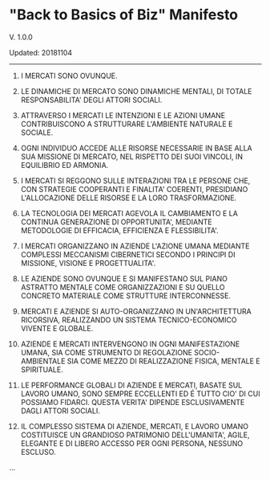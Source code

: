 "Back to Basics of Biz" Manifesto
=================================
V. 1.0.0

Updated: 20181104

---------------------------------


1. I MERCATI SONO OVUNQUE.

2. LE DINAMICHE DI MERCATO SONO DINAMICHE MENTALI, DI TOTALE RESPONSABILITA' DEGLI ATTORI SOCIALI.

3. ATTRAVERSO I MERCATI LE INTENZIONI E LE AZIONI UMANE CONTRIBUISCONO A STRUTTURARE L'AMBIENTE NATURALE E SOCIALE.

4. OGNI INDIVIDUO ACCEDE ALLE RISORSE NECESSARIE IN BASE ALLA SUA MISSIONE DI MERCATO, NEL RISPETTO DEI SUOI VINCOLI, IN EQUILIBRIO ED ARMONIA.

5. I MERCATI SI REGGONO SULLE INTERAZIONI TRA LE PERSONE CHE, CON STRATEGIE COOPERANTI E FINALITA' COERENTI, PRESIDIANO L'ALLOCAZIONE DELLE RISORSE E LA LORO TRASFORMAZIONE.

6. LA TECNOLOGIA DEI MERCATI AGEVOLA IL CAMBIAMENTO E LA CONTINUA GENERAZIONE DI OPPORTUNITA', MEDIANTE METODOLOGIE DI EFFICACIA, EFFICIENZA E FLESSIBILITA'.

7. I MERCATI ORGANIZZANO IN AZIENDE L'AZIONE UMANA MEDIANTE COMPLESSI MECCANISMI CIBERNETICI SECONDO I PRINCIPI DI MISSIONE, VISIONE E PROGETTUALITA'.

8. LE AZIENDE SONO OVUNQUE E SI MANIFESTANO SUL PIANO ASTRATTO MENTALE COME ORGANIZZAZIONI E SU QUELLO CONCRETO MATERIALE COME STRUTTURE INTERCONNESSE.

9. MERCATI E AZIENDE SI AUTO-ORGANIZZANO IN UN'ARCHITETTURA RICORSIVA, REALIZZANDO UN SISTEMA TECNICO-ECONOMICO VIVENTE E GLOBALE.

10. AZIENDE E MERCATI INTERVENGONO IN OGNI MANIFESTAZIONE UMANA, SIA COME STRUMENTO DI REGOLAZIONE SOCIO-AMBIENTALE SIA COME MEZZO DI REALIZZAZIONE FISICA, MENTALE E SPIRITUALE.

11. LE PERFORMANCE GLOBALI DI AZIENDE E MERCATI, BASATE SUL LAVORO UMANO, SONO SEMPRE ECCELLENTI ED É TUTTO CIO' DI CUI POSSIAMO FIDARCI. QUESTA VERITA' DIPENDE ESCLUSIVAMENTE DAGLI ATTORI SOCIALI.

12. IL COMPLESSO SISTEMA DI AZIENDE, MERCATI, E LAVORO UMANO COSTITUISCE UN GRANDIOSO PATRIMONIO DELL'UMANITA', AGILE, ELEGANTE E DI LIBERO ACCESSO PER OGNI PERSONA, NESSUNO ESCLUSO.

...
